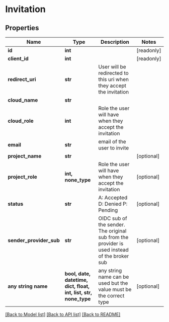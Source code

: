 # Invitation


## Properties
Name | Type | Description | Notes
------------ | ------------- | ------------- | -------------
**id** | **int** |  | [readonly] 
**client_id** | **int** |  | [readonly] 
**redirect_uri** | **str** | User will be redirected to this uri when they accept the invitation | 
**cloud_name** | **str** |  | 
**cloud_role** | **int** | Role the user will have when they accept the invitation | 
**email** | **str** | email of the user to invite | 
**project_name** | **str** |  | [optional] 
**project_role** | **int, none_type** | Role the user will have when they accept the invitation | [optional] 
**status** | **str** |          A: Accepted         D: Denied         P: Pending          | [optional] 
**sender_provider_sub** | **str** | OIDC sub of the sender. The original sub from the provider is used instead of the broker sub | [optional] 
**any string name** | **bool, date, datetime, dict, float, int, list, str, none_type** | any string name can be used but the value must be the correct type | [optional]

[[Back to Model list]](../README.md#documentation-for-models) [[Back to API list]](../README.md#documentation-for-api-endpoints) [[Back to README]](../README.md)


